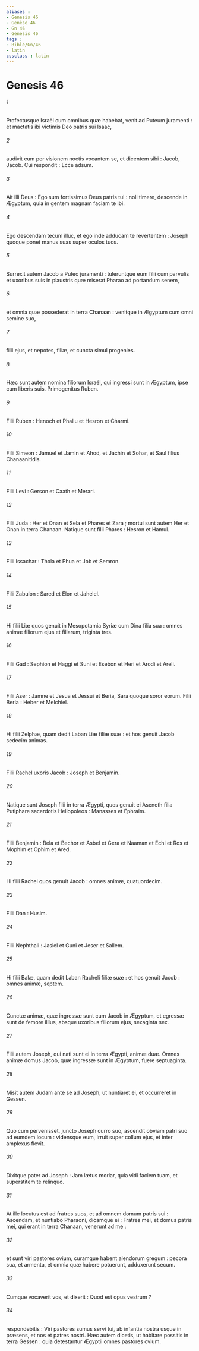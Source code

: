```yaml
---
aliases : 
- Genesis 46
- Genèse 46
- Gn 46
- Genesis 46
tags : 
- Bible/Gn/46
- latin
cssclass : latin
---
```


# Genesis 46

###### 1
Profectusque Israël cum omnibus quæ habebat, venit ad Puteum juramenti : et mactatis ibi victimis Deo patris sui Isaac,
###### 2
audivit eum per visionem noctis vocantem se, et dicentem sibi : Jacob, Jacob. Cui respondit : Ecce adsum.
###### 3
Ait illi Deus : Ego sum fortissimus Deus patris tui : noli timere, descende in Ægyptum, quia in gentem magnam faciam te ibi.
###### 4
Ego descendam tecum illuc, et ego inde adducam te revertentem : Joseph quoque ponet manus suas super oculos tuos.
###### 5
Surrexit autem Jacob a Puteo juramenti : tuleruntque eum filii cum parvulis et uxoribus suis in plaustris quæ miserat Pharao ad portandum senem,
###### 6
et omnia quæ possederat in terra Chanaan : venitque in Ægyptum cum omni semine suo,
###### 7
filii ejus, et nepotes, filiæ, et cuncta simul progenies.
###### 8
Hæc sunt autem nomina filiorum Israël, qui ingressi sunt in Ægyptum, ipse cum liberis suis. Primogenitus Ruben.
###### 9
Filii Ruben : Henoch et Phallu et Hesron et Charmi.
###### 10
Filii Simeon : Jamuel et Jamin et Ahod, et Jachin et Sohar, et Saul filius Chanaanitidis.
###### 11
Filii Levi : Gerson et Caath et Merari.
###### 12
Filii Juda : Her et Onan et Sela et Phares et Zara ; mortui sunt autem Her et Onan in terra Chanaan. Natique sunt filii Phares : Hesron et Hamul.
###### 13
Filii Issachar : Thola et Phua et Job et Semron.
###### 14
Filii Zabulon : Sared et Elon et Jahelel.
###### 15
Hi filii Liæ quos genuit in Mesopotamia Syriæ cum Dina filia sua : omnes animæ filiorum ejus et filiarum, triginta tres.
###### 16
Filii Gad : Sephion et Haggi et Suni et Esebon et Heri et Arodi et Areli.
###### 17
Filii Aser : Jamne et Jesua et Jessui et Beria, Sara quoque soror eorum. Filii Beria : Heber et Melchiel.
###### 18
Hi filii Zelphæ, quam dedit Laban Liæ filiæ suæ : et hos genuit Jacob sedecim animas.
###### 19
Filii Rachel uxoris Jacob : Joseph et Benjamin.
###### 20
Natique sunt Joseph filii in terra Ægypti, quos genuit ei Aseneth filia Putiphare sacerdotis Heliopoleos : Manasses et Ephraim.
###### 21
Filii Benjamin : Bela et Bechor et Asbel et Gera et Naaman et Echi et Ros et Mophim et Ophim et Ared.
###### 22
Hi filii Rachel quos genuit Jacob : omnes animæ, quatuordecim.
###### 23
Filii Dan : Husim.
###### 24
Filii Nephthali : Jasiel et Guni et Jeser et Sallem.
###### 25
Hi filii Balæ, quam dedit Laban Racheli filiæ suæ : et hos genuit Jacob : omnes animæ, septem.
###### 26
Cunctæ animæ, quæ ingressæ sunt cum Jacob in Ægyptum, et egressæ sunt de femore illius, absque uxoribus filiorum ejus, sexaginta sex.
###### 27
Filii autem Joseph, qui nati sunt ei in terra Ægypti, animæ duæ. Omnes animæ domus Jacob, quæ ingressæ sunt in Ægyptum, fuere septuaginta.
###### 28
Misit autem Judam ante se ad Joseph, ut nuntiaret ei, et occurreret in Gessen.
###### 29
Quo cum pervenisset, juncto Joseph curro suo, ascendit obviam patri suo ad eumdem locum : vidensque eum, irruit super collum ejus, et inter amplexus flevit.
###### 30
Dixitque pater ad Joseph : Jam lætus moriar, quia vidi faciem tuam, et superstitem te relinquo.
###### 31
At ille locutus est ad fratres suos, et ad omnem domum patris sui : Ascendam, et nuntiabo Pharaoni, dicamque ei : Fratres mei, et domus patris mei, qui erant in terra Chanaan, venerunt ad me :
###### 32
et sunt viri pastores ovium, curamque habent alendorum gregum : pecora sua, et armenta, et omnia quæ habere potuerunt, adduxerunt secum.
###### 33
Cumque vocaverit vos, et dixerit : Quod est opus vestrum ?
###### 34
respondebitis : Viri pastores sumus servi tui, ab infantia nostra usque in præsens, et nos et patres nostri. Hæc autem dicetis, ut habitare possitis in terra Gessen : quia detestantur Ægyptii omnes pastores ovium.
